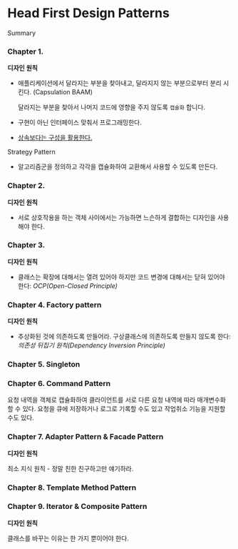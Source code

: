 # Head First Design Patterns

Summary

### Chapter 1.

**디자인 원칙**
* 애플리케이션에서 달라지는 부분을 찾아내고, 달라지지 않는 부분으로부터 분리 시킨다. (Capsulation BAAM)

  달라지는 부분을 찾아서 나머지 코드에 영향을 주지 않도록 `캡슐화` 합니다.
* 구현이 아닌 인터페이스 맞춰서 프로그래밍한다.
* <U>상속보다는 구성을 활용한다.</U>

Strategy Pattern
* 알고리즘군을 정의하고 각각을 캡슐화하여 교환해서 사용할 수 있도록 만든다.


### Chapter 2.

**디자인 원칙**

* 서로 상호작용을 하는 객체 사이에서는 가능하면 느슨하게 결합하는 디자인을 사용해야 한다.


### Chapter 3.

**디자인 원칙**

* 클래스는 확장에 대해서는 열려 있어야 하지만 코드 변경에 대해서는 닫혀 있어야 한다: *OCP(Open-Closed Principle)*

### Chapter 4. Factory  pattern

**디자인 원칙**

* 추상화된 것에 의존하도록 만들어라. 구상클래스에 의존하도록 만들지 않도록 한다: *의존성 뒤집기 원칙(Dependency Inversion Principle)*


### Chapter 5. Singleton

### Chapter 6. Command Pattern
요청 내역을 객체로 캡슐화하여 클라이언트를 서로 다른 요청 내역에 따라 매개변수화 할 수 있다. 요청을 큐에 저장하거나 로그로 기록할 수도 있고 작업취소 기능을 지원할 수도 있다.

### Chapter 7. Adapter Pattern & Facade Pattern

**디자인 원칙**

최소 지식 원칙 - 정말 친한 친구하고만 얘기하라.

### Chapter 8. Template Method Pattern

### Chapter 9. Iterator & Composite Pattern

**디자인 원칙**

클래스를 바꾸는 이유는 한 가지 뿐이어야 한다.